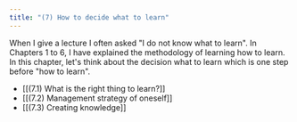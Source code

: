 ```yaml
---
title: "(7) How to decide what to learn"
---
```


When I give a lecture I often asked "I do not know what to learn". In Chapters 1 to 6, I have explained the methodology of learning how to learn. In this chapter, let's think about the decision what to learn which  is one step before "how to learn".

- [[(7.1) What is the right thing to learn?]]
- [[(7.2) Management strategy of oneself]]
- [[(7.3) Creating knowledge]]
